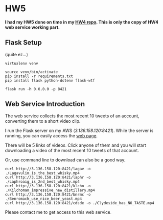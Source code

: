 # HW5
**I had my HW5 done on time in my [HW4 repo](https://github.com/BUEC500C1/video-JWangNov). 
This is only the copy of HW4 web service working part.**

## Flask Setup
(quite ez...)

```
virtualenv venv

source venv/bin/activate
pip install -r requirements.txt
pip install flask python-dotenv flask-wtf

flask run -h 0.0.0.0 -p 8421
```

## Web Service Introduction
The web service collects the most recent 10 tweets of an account, converting them to a short video clip.

I run the Flask server on my AWS (*3.136.158.120:8421*). While the server is running, you can easily access the [web page](http://3.136.158.120:8421/).

There will be 5 links of videos. Click anyone of them and you will start downloading a video of the most recent 10 tweets of that account.

Or, use command line to download can also be a good way.

```
curl http://3.136.158.120:8421/lagav -o ./Lagavulin_is_the_best_whisky.mp4
curl http://3.136.158.120:8421/laphr -o ./Laphroaig_is_2nd_best_whisky.mp4
curl http://3.136.158.120:8421/klcho -o ./Kilchoman_impressive_new_distillery.mp4
curl http://3.136.158.120:8421/bnrmc -o ./Benromach_use_nice_beer_yeast.mp4
curl http://3.136.158.120:8421/cdsde -o ./Clydeside_has_NO_TASTE.mp4
```

Please contact me to get access to this web service.
